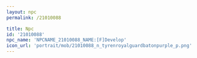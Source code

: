 ```yaml
---
layout: npc
permalink: /21010088

title: Npc
id: '21010088'
npc_name: 'NPCNAME_21010088_NAME:[F]Develop'
icon_url: 'portrait/mob/21010088_n_tyrenroyalguardbatonpurple_p.png'
---
```

